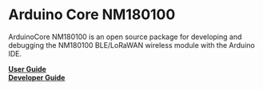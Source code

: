 # Arduino Core NM180100

ArduinoCore NM180100 is an open source package for developing and debugging the NM180100 BLE/LoRaWAN wireless module with the Arduino IDE.

<a href="./doc/NM180100EVB User Guide.md" target="_blank"><b>User Guide</b></a>
</br>
<a href="./doc/NM180100EVB Developer Guide.md" target="_blank"><b>Developer Guide</b></a>
